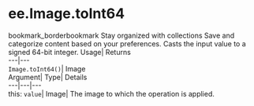  
#  ee.Image.toInt64 
bookmark_borderbookmark Stay organized with collections  Save and categorize content based on your preferences.
Casts the input value to a signed 64-bit integer. 
Usage| Returns  
---|---  
`Image.toInt64()`| Image  
Argument| Type| Details  
---|---|---  
this: `value`| Image| The image to which the operation is applied.  
